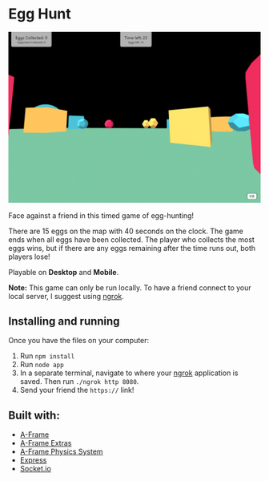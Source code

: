 # Egg Hunt

![Egg Hunt Preview](./img/egg_hunt_preview.png)

Face against a friend in this timed game of egg-hunting!

There are 15 eggs on the map with 40 seconds on the clock. The game ends when all eggs have been collected. The player who collects the most eggs wins, but if there are any eggs remaining after the time runs out, both players lose!

Playable on **Desktop** and **Mobile**.

**Note:** This game can only be run locally. To have a friend connect to your local server, I suggest using [ngrok](https://ngrok.com/).

## Installing and running

Once you have the files on your computer:

1. Run `npm install`
2. Run `node app`
3. In a separate terminal, navigate to where your [ngrok](https://ngrok.com/) application is saved. Then run `./ngrok http 8080`.
4. Send your friend the `https://` link!

## Built with:

- [A-Frame](https://aframe.io/)
- [A-Frame Extras](https://github.com/n5ro/aframe-extras)
- [A-Frame Physics System](https://github.com/n5ro/aframe-physics-system)
- [Express](https://expressjs.com/)
- [Socket.io](https://socket.io/)
